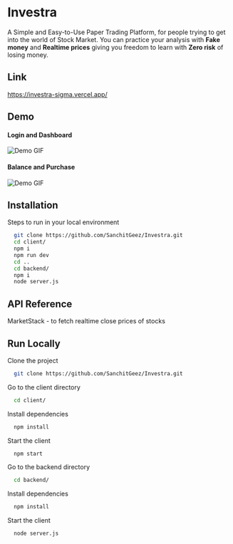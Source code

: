 
# Investra

A Simple and Easy-to-Use Paper Trading Platform, for people trying to get into the world of Stock Market. You can practice your analysis with **Fake money** and **Realtime prices** giving you freedom to learn with **Zero risk** of losing money.

## Link
https://investra-sigma.vercel.app/
## Demo

####  Login and Dashboard
![Demo GIF](https://github.com/SanchitGeez/Investra/blob/main/client/public/login.gif)

####  Balance and Purchase
![Demo GIF](https://github.com/SanchitGeez/Investra/blob/main/client/public/buy.gif)

## Installation

Steps to run in your local environment

```bash
  git clone https://github.com/SanchitGeez/Investra.git
  cd client/
  npm i
  npm run dev
  cd ..
  cd backend/
  npm i
  node server.js
```
    
## API Reference

MarketStack - to fetch realtime close prices of stocks

## Run Locally
Clone the project

```bash
  git clone https://github.com/SanchitGeez/Investra.git
```

Go to the client directory

```bash
  cd client/
```

Install dependencies

```bash
  npm install
```

Start the client

```bash
  npm start
```
Go to the backend directory

```bash
  cd backend/
```

Install dependencies

```bash
  npm install
```

Start the client

```bash
  node server.js
```
